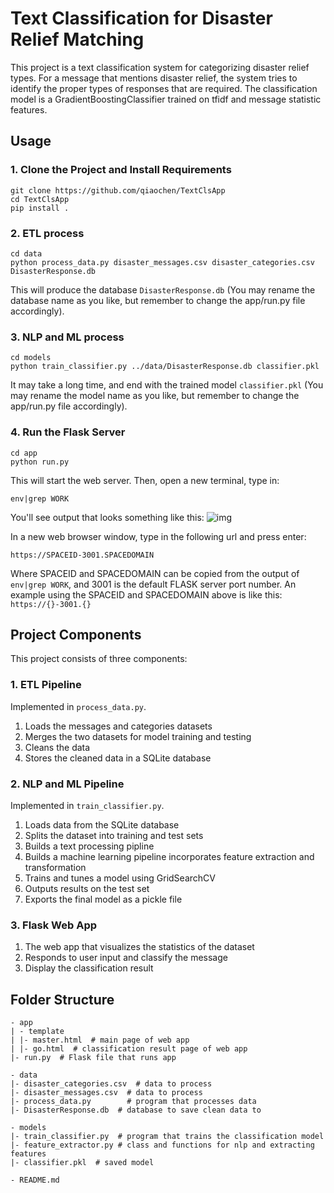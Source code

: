 # Text Classification for Disaster Relief Matching
This project is a text classification system for categorizing disaster relief types. 
For a message that mentions disaster relief, the system tries to identify the proper types of responses that are required.
The classification model is a GradientBoostingClassifier trained on tfidf and message statistic features.

## Usage

###  1. Clone the Project and Install Requirements
```
git clone https://github.com/qiaochen/TextClsApp
cd TextClsApp
pip install .
```

### 2. ETL process
```
cd data
python process_data.py disaster_messages.csv disaster_categories.csv DisasterResponse.db
```
This will produce the database `DisasterResponse.db` (You may rename the database name as you like, but remember to change the app/run.py file accordingly).

### 3. NLP and ML process
```
cd models
python train_classifier.py ../data/DisasterResponse.db classifier.pkl
```
It may take a long time, and end with the trained model `classifier.pkl` (You may rename the model name as you like, but remember to change the app/run.py file accordingly).

### 4. Run the Flask Server
```
cd app
python run.py
```
This will start the web server. 
Then, open a new terminal, type in:
```
env|grep WORK
```

You'll see output that looks something like this:
![img](https://s3.amazonaws.com/video.udacity-data.com/topher/2018/February/5a8e41a1_screen-shot-2018-02-21-at-8.05.18-pm/screen-shot-2018-02-21-at-8.05.18-pm.png)


In a new web browser window, type in the following url and press enter:
```
https://SPACEID-3001.SPACEDOMAIN
```
Where SPACEID and SPACEDOMAIN can be copied from the output of `env|grep WORK`, and 3001 is the default FLASK server port number.
An example using the SPACEID and SPACEDOMAIN above is like this: `https://{}-3001.{}`

## Project Components

This project consists of three components:

### 1. ETL Pipeline
Implemented in `process_data.py`.
1. Loads the messages and categories datasets
2. Merges the two datasets for model training and testing
3. Cleans the data
4. Stores the cleaned data in a SQLite database

### 2. NLP and ML Pipeline
Implemented in `train_classifier.py`.
1. Loads data from the SQLite database
2. Splits the dataset into training and test sets
3. Builds a text processing pipline
4. Builds a machine learning pipeline incorporates feature extraction and transformation
5. Trains and tunes a model using GridSearchCV
6. Outputs results on the test set
7. Exports the final model as a pickle file

### 3. Flask Web App
1. The web app that visualizes the statistics of the dataset
2. Responds to user input and classify the message
3. Display the classification result

## Folder Structure
```
- app
| - template
| |- master.html  # main page of web app
| |- go.html  # classification result page of web app
|- run.py  # Flask file that runs app

- data
|- disaster_categories.csv  # data to process 
|- disaster_messages.csv  # data to process
|- process_data.py        # program that processes data
|- DisasterResponse.db  # database to save clean data to

- models
|- train_classifier.py  # program that trains the classification model
|- feature_extractor.py # class and functions for nlp and extracting features
|- classifier.pkl  # saved model 

- README.md
```





